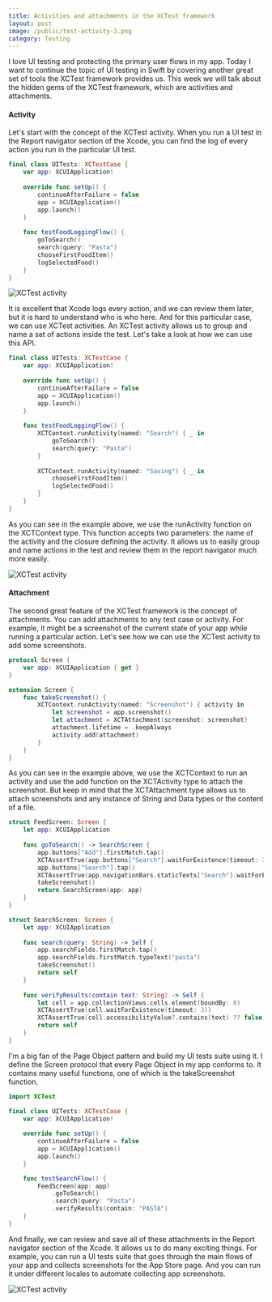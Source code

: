 ```yaml
---
title: Activities and attachments in the XCTest framework
layout: post
image: /public/test-activity-3.png
category: Testing
---
```


I love UI testing and protecting the primary user flows in my app. Today I want to continue the topic of UI testing in Swift by covering another great set of tools the XCTest framework provides us. This week we will talk about the hidden gems of the XCTest framework, which are activities and attachments.

#### Activity
Let's start with the concept of the XCTest activity. When you run a UI test in the Report navigator section of the Xcode, you can find the log of every action you run in the particular UI test.

```swift
final class UITests: XCTestCase {
    var app: XCUIApplication!
    
    override func setUp() {
        continueAfterFailure = false
        app = XCUIApplication()
        app.launch()
    }
    
    func testFoodLoggingFlow() {
        goToSearch()
        search(query: "Pasta")
        chooseFirstFoodItem()
        logSelectedFood()
    }
}
```

![XCTest activity](/public/test-activity-1.png)

It is excellent that Xcode logs every action, and we can review them later, but it is hard to understand who is who here. And for this particular case, we can use XCTest activities. An XCTest activity allows us to group and name a set of actions inside the test. Let's take a look at how we can use this API.

```swift
final class UITests: XCTestCase {
    var app: XCUIApplication!
    
    override func setUp() {
        continueAfterFailure = false
        app = XCUIApplication()
        app.launch()
    }
    
    func testFoodLoggingFlow() {
        XCTContext.runActivity(named: "Search") { _ in
            goToSearch()
            search(query: "Pasta")
        }
        
        XCTContext.runActivity(named: "Saving") { _ in
            chooseFirstFoodItem()
            logSelectedFood()
        }
    }
}
```

As you can see in the example above, we use the runActivity function on the XCTContext type. This function accepts two parameters: the name of the activity and the closure defining the activity. It allows us to easily group and name actions in the test and review them in the report navigator much more easily.


![XCTest activity](/public/test-activity-2.png)

#### Attachment
The second great feature of the XCTest framework is the concept of attachments. You can add attachments to any test case or activity. For example, it might be a screenshot of the current state of your app while running a particular action. Let's see how we can use the XCTest activity to add some screenshots.

```swift
protocol Screen {
    var app: XCUIApplication { get }
}

extension Screen {
    func takeScreenshot() {
        XCTContext.runActivity(named: "Screenshot") { activity in
            let screenshot = app.screenshot()
            let attachment = XCTAttachment(screenshot: screenshot)
            attachment.lifetime = .keepAlways
            activity.add(attachment)
        }
    }
}
```
As you can see in the example above, we use the XCTContext to run an activity and use the add function on the XCTActivity type to attach the screenshot. But keep in mind that the XCTAttachment type allows us to attach screenshots and any instance of String and Data types or the content of a file.

```swift
struct FeedScreen: Screen {
    let app: XCUIApplication
    
    func goToSearch() -> SearchScreen {
        app.buttons["Add"].firstMatch.tap()
        XCTAssertTrue(app.buttons["Search"].waitForExistence(timeout: 3))
        app.buttons["Search"].tap()
        XCTAssertTrue(app.navigationBars.staticTexts["Search"].waitForExistence(timeout: 3))
        takeScreenshot()
        return SearchScreen(app: app)
    }
}

struct SearchScreen: Screen {
    let app: XCUIApplication
    
    func search(query: String) -> Self {
        app.searchFields.firstMatch.tap()
        app.searchFields.firstMatch.typeText("pasta")
        takeScreenshot()
        return self
    }
    
    func verifyResults(contain text: String) -> Self {
        let cell = app.collectionViews.cells.element(boundBy: 0)
        XCTAssertTrue(cell.waitForExistence(timeout: 3))
        XCTAssertTrue(cell.accessibilityValue?.contains(text) ?? false)
        return self
    }
}
```

I'm a big fan of the Page Object pattern and build my UI tests suite using it. I define the Screen protocol that every Page Object in my app conforms to. It contains many useful functions, one of which is the takeScreenshot function.

```swift
import XCTest

final class UITests: XCTestCase {
    var app: XCUIApplication!
    
    override func setUp() {
        continueAfterFailure = false
        app = XCUIApplication()
        app.launch()
    }

    func testSearchFlow() {
        FeedScreen(app: app)
            .goToSearch()
            .search(query: "Pasta")
            .verifyResults(contain: "PASTA")
    }
}
```

And finally, we can review and save all of these attachments in the Report navigator section of the Xcode. It allows us to do many exciting things. For example, you can run a UI tests suite that goes through the main flows of your app and collects screenshots for the App Store page. And you can run it under different locales to automate collecting app screenshots.

![XCTest activity](/public/test-activity-3.png)
